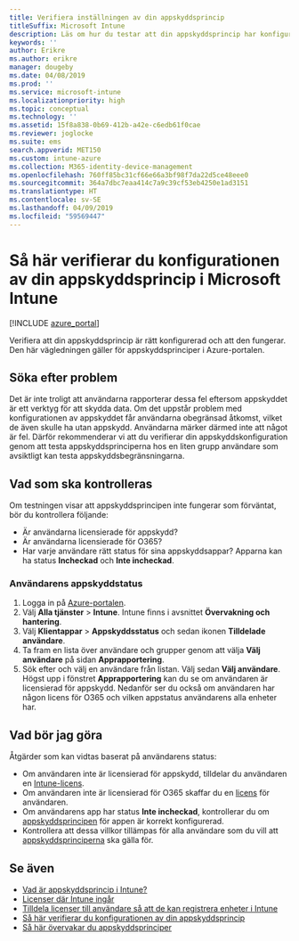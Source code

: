```yaml
---
title: Verifiera inställningen av din appskyddsprincip
titleSuffix: Microsoft Intune
description: Läs om hur du testar att din appskyddsprincip har konfigurerats och fungerar som den ska i Microsoft Intune.
keywords: ''
author: Erikre
ms.author: erikre
manager: dougeby
ms.date: 04/08/2019
ms.prod: ''
ms.service: microsoft-intune
ms.localizationpriority: high
ms.topic: conceptual
ms.technology: ''
ms.assetid: 15f8a838-0b69-412b-a42e-c6edb61f0cae
ms.reviewer: joglocke
ms.suite: ems
search.appverid: MET150
ms.custom: intune-azure
ms.collection: M365-identity-device-management
ms.openlocfilehash: 760ff85bc31cf66e66a3bf98f7da22d5ce48eee0
ms.sourcegitcommit: 364a7dbc7eaa414c7a9c39cf53eb4250e1ad3151
ms.translationtype: HT
ms.contentlocale: sv-SE
ms.lasthandoff: 04/09/2019
ms.locfileid: "59569447"
---
```

# <a name="how-to-validate-your-app-protection-policy-setup-in-microsoft-intune"></a>Så här verifierar du konfigurationen av din appskyddsprincip i Microsoft Intune

[!INCLUDE [azure_portal](./includes/azure_portal.md)]

Verifiera att din appskyddsprincip är rätt konfigurerad och att den fungerar. Den här vägledningen gäller för appskyddsprinciper i Azure-portalen.

## <a name="checking-for-symptoms"></a>Söka efter problem
Det är inte troligt att användarna rapporterar dessa fel eftersom appskyddet är ett verktyg för att skydda data. Om det uppstår problem med konfigurationen av appskyddet får användarna obegränsad åtkomst, vilket de även skulle ha utan appskydd. Användarna märker därmed inte att något är fel. Därför rekommenderar vi att du verifierar din appskyddskonfiguration genom att testa appskyddsprinciperna hos en liten grupp användare som avsiktligt kan testa appskyddsbegränsningarna.

## <a name="what-to-check"></a>Vad som ska kontrolleras

Om testningen visar att appskyddsprincipen inte fungerar som förväntat, bör du kontrollera följande:

- Är användarna licensierade för appskydd?
- Är användarna licensierade för O365?
- Har varje användare rätt status för sina appskyddsappar? Apparna kan ha status **Incheckad** och **Inte incheckad**.

### <a name="user-app-protection-status"></a>Användarens appskyddstatus
1. Logga in på [Azure-portalen](https://portal.azure.com).
2. Välj **Alla tjänster** > **Intune**. Intune finns i avsnittet **Övervakning och hantering**.
3. Välj **Klientappar** >  **Appskyddsstatus** och sedan ikonen **Tilldelade användare**. 
4. Ta fram en lista över användare och grupper genom att välja **Välj användare** på sidan **Apprapportering**. 
5. Sök efter och välj en användare från listan. Välj sedan **Välj användare**. Högst upp i fönstret **Apprapportering** kan du se om användaren är licensierad för appskydd. Nedanför ser du också om användaren har någon licens för O365 och vilken appstatus användarens alla enheter har.

## <a name="what-to-do"></a>Vad bör jag göra
Åtgärder som kan vidtas baserat på användarens status:

- Om användaren inte är licensierad för appskydd, tilldelar du användaren en [Intune-licens](licenses.md).
- Om användaren inte är licensierad för O365 skaffar du en [licens](licenses.md) för användaren.
- Om användarens app har status **Inte incheckad**, kontrollerar du om [appskyddsprincipen](app-protection-policies-validate.md) för appen är korrekt konfigurerad.
- Kontrollera att dessa villkor tillämpas för alla användare som du vill att [appskyddsprinciperna](app-protection-policies-monitor.md) ska gälla för.

## <a name="see-also"></a>Se även

- [Vad är appskyddsprincip i Intune?](app-protection-policies.md)
- [Licenser där Intune ingår](licenses.md)
- [Tilldela licenser till användare så att de kan registrera enheter i Intune](licenses-assign.md)
- [Så här verifierar du konfigurationen av din appskyddsprincip](app-protection-policies-validate.md)
- [Så här övervakar du appskyddsprinciper](app-protection-policies-monitor.md)

